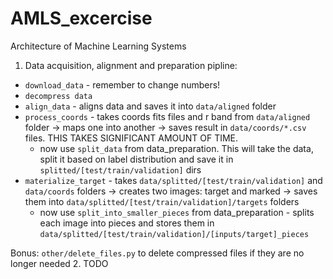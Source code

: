 # AMLS_excercise
Architecture of Machine Learning Systems 

1. Data acquisition, alignment and preparation pipline:
- `download_data` - remember to change numbers!
- `decompress data`
- `align_data` - aligns data and saves it into `data/aligned` folder
- `process_coords` - takes coords fits files and r band from `data/aligned` folder -> maps one into another -> saves result in `data/coords/*.csv` files. THIS TAKES SIGNIFICANT AMOUNT OF TIME.
  - now use `split_data` from data_preparation. This will take the data, split it based on label distribution and save it in `splitted/[test/train/validation]` dirs
- `materialize_target` - takes `data/splitted/[test/train/validation]` and `data/coords` folders -> creates two images: target and marked -> saves them into `data/splitted/[test/train/validation]/targets` folders
  - now use `split_into_smaller_pieces` from data_preparation - splits each image into pieces and stores them in `data/splitted/[test/train/validation]/[inputs/target]_pieces`

Bonus: `other/delete_files.py` to delete compressed files if they are no longer needed
 2. TODO